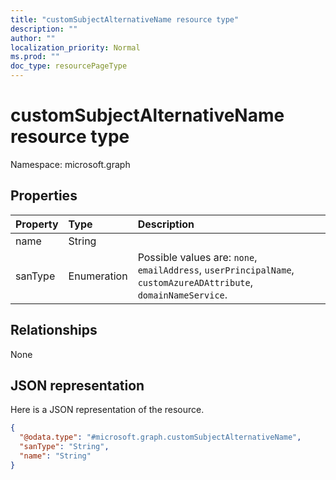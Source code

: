 ```yaml
---
title: "customSubjectAlternativeName resource type"
description: ""
author: ""
localization_priority: Normal
ms.prod: ""
doc_type: resourcePageType
---
```


# customSubjectAlternativeName resource type


Namespace: microsoft.graph



## Properties
|Property|Type|Description|
|:---|:---|:---|
|name|String||
|sanType|Enumeration| Possible values are: `none`, `emailAddress`, `userPrincipalName`, `customAzureADAttribute`, `domainNameService`.|

## Relationships
None

## JSON representation
Here is a JSON representation of the resource.
<!-- {
  "blockType": "resource",
  "@odata.type": "microsoft.graph.customSubjectAlternativeName"
}
-->
``` json
{
  "@odata.type": "#microsoft.graph.customSubjectAlternativeName",
  "sanType": "String",
  "name": "String"
}
```

